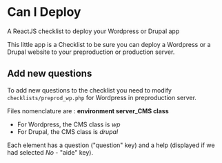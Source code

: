# Can I Deploy
A ReactJS checklist to deploy your Wordpress or Drupal app

This little app is a Checklist to be sure you can deploy a Wordpress or a Drupal website to your preproduction or production server.

## Add new questions
To add new questions to the checklist you need to modify `checklists/preprod_wp.php` for Wordpress in preproduction server.

Files nomenclature are :
**environment server**_**CMS class**

- For Wordpress, the CMS class is *wp*
- For Drupal, the CMS class is *drupal*

Each element has a question ("question" key) and a help (displayed if we had selected *No* - "aide" key).
